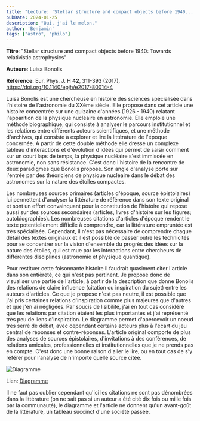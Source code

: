 ```yaml
---
title: "Lecture: 'Stellar structure and compact objects before 1940...' de Luisa Bonolis"
pubDate: 2024-01-25
description: "Oui, j'ai le melon."
author: 'Benjamin'
tags: ["astro", "philo"]
---
```


**Titre**: "Stellar structure and compact objects before 1940: Towards relativistic astrophysics"

**Auteure**: Luisa Bonolis

**Référence**: Eur. Phys. J. H **42**, 311-393 (2017), https://doi.org/10.1140/epjh/e2017-80014-4

Luisa Bonolis est une chercheuse en histoire des sciences spécialisée dans l'histoire de l'astronomie du XXème siècle. Elle propose dans cet article une histoire concentrée sur une quizaine d'années (1926 - 1940) relatant l'apparition de la physique nucléaire en astronomie. Elle emploie une méthode biographique, qui consiste à analyser le parcours institutionnel et les relations entre différents acteurs scientifiques, et une méthode d'archives, qui consiste à explorer et lire la littérature de l'époque concernée. A partir de cette double méthode elle dresse un complexe tableau d'interactions et d'évolution d'idées qui permet de saisir comment sur un court laps de temps, la physique nucléaire s'est immiscée en astronomie, non sans résistance. C'est donc l'histoire de la rencontre de deux paradigmes que Bonolis propose. Son angle d'analyse porte sur l'entrée par des théoriciens de physique nucléaire dans le débat des astronomes sur la nature des étoiles compactes.

Les nombreuses sources primaires (articles d'époque, source épistolaires) lui permettent d'analyser la littérature de référence dans son texte original et sont un effort convainquant pour la constitution de l'histoire qui repose aussi sur des sources secondaires (articles, livres d'histoire sur les figures; autobiographies). Les nombreuses citations d'articles d'époque rendent le texte potentiellement difficile à comprendre, car la littérature empruntée est très spécialisée. Cependant, il n'est pas nécessaire de comprendre chaque détail des textes originaux et il est possible de passer outre les technicités pour se concentrer sur la vision d'ensemble du progrès des idées sur la nature des étoiles, qui est mue par les interactions entre chercheurs de différentes disciplines (astronomie et physique quantique).

Pour restituer cette foisonnante histoire il faudrait quasiment citer l'article dans son entièreté, ce qui n'est pas pertinent. Je propose donc de visualiser une partie de l'article, à partir de la description que donne Bonolis des relations de claire influence (citation ou inspiration du sujet) entre les auteurs d'articles. Ce que je propose n'est pas neutre, il est possible que j'ai pris certaines relations d'inspiration comme plus majeures que d'autres et que j'en ai négligées. Par soucis de lisibilité, j'ai en tout cas considéré que les relations par citation étaient les plus importantes et j'ai représenté très peu de liens d'inspiration. Le diagramme permet d'apercevoir un noeud très serré de débat, avec cependant certains acteurs plus à l'écart du jeu central de réponses et contre-réponses. L'article original comporte de plus des analyses de sources épistolaires, d'invitations à des conférences, de relations amicales, professionnelles et institutionnelles que je ne prends pas en compte. C'est donc une bonne raison d'aller le lire, ou en tout cas de s'y référer pour l'analyse de n'importe quelle source citée.

![Diagramme](/img/stellar_structure_bonolis.jpg "N'hésitez pas à ouvrir le diagramme dans une autre fenêtre à partir du lien ci-dessous, pour pouvoir zoomer dessus.")


Lien: [Diagramme](https://viewer.diagrams.net/?tags=%7B%7D&highlight=0000ff&edit=_blank&layers=1&nav=1&title=stellar_structure_bonolis.drawio#R7R1Zc6M4%2BtekdvchKRD3Y%2BJOOn1OptM9mfTLFLGJzRhDBuMc%2FetXAmQDRiAuSdSwVTttCB8S0qfvPk6U2eb1fWg%2Frb4EC8c7AdLi9UR5dwIAkFQL%2FoPuvCV3VFXRkzvL0F0k9%2BTDjVv3l5PelNK7O3fhbHMPRkHgRe5T%2FuY88H1nHuXu2WEYvOQfewy8%2FKhP9tI5unE7t73ju3fuIlqln6GbmT9cO%2B5ylQ6tKFI68wd7vl6Gwc5PB%2FQD30n%2BsrHxe9JHtyt7EbxkbimXJ8osDIIo%2BRU8%2FI2%2BDUie%2FQAXOH4ugcRreIDavM4cD27CVXIJf6TQub9KbnEZQsePspO6IgD8%2BHNuaXf6j99%2BB9HvN6dXj9c%2F9FPZwOuxjd7w0jkLuJLpZRBGq2AZ%2BLZ3ebh7Ea%2BOg14swavDM5%2BD4AnelOHNv50oekvRwt5FAby1ijZe%2BtfjyeNpBLtwjrfQ0LQUc%2Bxw6USV32GkCIsmn3ljuhbvnWDjROEbfCB0PDtyn%2FNoYqfYttw%2FB7I7kS5m%2BcKeetrzd%2F%2Fr%2Fd%2B3VhCef%2F1xtzPmcEKazmNhnVc3%2BjPz%2Bx696szQ0st3r%2Bmr44s3fOHDT%2F4ze5GAafjyABZfYbj%2Bd9E0BNtFQ%2BW5i1JuF2k38bBv97ltY7aJat%2BbGIOeh6H9lnngKXD9aJt58w26AR9ImZhs6mbyypSHAatAIYsA%2B48sB4A%2FkjkcEGr%2FMVQ49v7TzT%2BfjG%2B3v1%2FeBNLpuw%2FrrRshSmFwxbE9Xt1n0UoUHCOtmSYEjgEViwIpyhhmJYodPX%2BqV%2BMkMC2tCqAzTq5D2Xj54umzH1f3j%2F98eFru3n%2BF64uPjgh0D1ASPjnPvcCA7Iu0atzY12Gaz7a3c7CoqXtwwhcL9xn%2BXKKfd67nufYGPncVvHhOiB%2BB7888VQKIbz2ExTu1oHgkSbaAbp%2BA2QP8%2F7ynF1od3tPHFOANewOx%2ByL5L7xzHaDTgCanK%2Bhr058PTCZaOLP5E%2FmyciPn9smOcfsFKn7507fXZtCzscZysVeFZoEXhPBPsTIEH43CYO2U3sTalgLvPEJsww%2BdAOVRMh0TjfQY%2BNGVvXE9dBSvHe%2FZidy5nf4hpQ6yml5nXnAV%2Fw8ttucufXhvDo8u3AY4Nvwq11%2FCWxp%2BTboK6GPscJ6%2B1YBXT07owgPmhLd7IFBFDp6dMHJeK8%2FzXuQw8uTdTC9fDiqorKX3VhntE0h6dxpAEseAOKS8HSXvhZDX6I1Z6j6EeNFxE%2FE0q6n7VQi3bE%2BBJro40UUx6CIkb%2BLRRUvhSRfzBhqO9hkS15Do9X2FF7Ekmd4scRRqmXJnB1CoG%2BwsaSFNwdggnnuNkhN4j0sbEjAg3dg7z%2BXDCtOhkZKi9fMaY%2BJuInK3I6lfATp%2F9oapcvVRufRDdx4gc4ATblwWxyIdKGsMmIS4MaD5kRAnBJpbArnZBJTiVHopThJMijO4yucZp2kTMS6%2Fte1N0Lz9GrJi5M66purZLaUA0EA1gKpKVQB5x0aJr87SzvKeEQ0UqExyPlLAJlPRZYDfjd%2BVHKCjd7VwuBCw3RSIjrUMFzBYUzLSUvbuf%2B4qiqlUothig2KOgDQ7g%2F%2B5jaDcwcQ9g0dCEpnaCspqA6VIk%2BA3DsFP1k0BBT8cKlR9qG7Ozs%2B%2BoPP0zg3tOYvjlA4U6zcTho8Dw49UG80QwUCtiSMSUMeeSbJRUG9MtUYsiK9u8Ob2ISs0sF2LFnDIORiszaYPEndDOhPG8daKEw0G1HzEoVqMyS4CSIrUDUBWZLLW1J92wikcjIPFpAzBSIsiGu0wuDKMHO1oQzkY7yqz6OWOu8onQ2Ms3swG51U4C6cpkIBHG2Tbm4Wz570V7tSOJ4C6jy3qWfI6tvfqBRutYhj5d%2FRnoSWlHIhjoW11VFmfVGaZG7QnlRC0r%2FE9qXk%2FU%2FXW9r1FpBUZ5lA3VqcUXcmfeblGO9IkrQqgs3b0tz3bfv%2Fr%2FuPu50wJzv3bHw8%2F%2F%2BKOQVnKUC2f9Y0%2BpOXQxUAfVQI5bNC0avRRJEOrAuiMPjVLW23JPocYskOuk1tkzr5cLFx%2FGQU%2BC5N2ZrDYSZQL22kKrbcFJEa%2F1QAq2hRmNCZbPNAE9DZZU0hx1eqYx8yBmcLQdWdNGup7Z3tR7Lg%2BX9ibLQuimw4ECZistQACE9UbNdVjmiFDMnDztTxm1SKemYM1yRE0ngJulkeSEs5Z5%2B3OzmTGOyt2HQrZUvOqiyk1rCtRABjKkahRcdvz0Ef1vqCuE2w2TvjooAseOTzp%2BF6cVguZqlmp%2BkwsVKg0HLZBPAQCwbmAVDtKazAjtXpJqA5hJXUgBqktVoky62I2LEWpAhgsZoMqV%2FLengeQoEkfPHe%2Bgv9ewV1co2KQDDLB8FAxZZ1UlbHQ2WI4MFs6S8J2rt65dtlC8pkE9LzCAqQ6laX%2FaEmFWo%2Fhlw9OiniS%2BO66IGa5mgA1Gg1VtPKpOpVT5JMTIqPc%2B9BGHHd4lpUONAX3j4hfHaX3sXUokCgXX4dChm7V5vt1IkEl5bVGE3jJNwE5t0XU4XksdTeee9tSd7PyqpjOSBWjqt5253orx0O1Oc8hCoVbNs79w1jYwNUOkD4gIA9otR3RajmiMnHusXJuITRNA4jDFsTzihm42ccIdQ4892oyDScWLl1UwugmWKNGJWsmdZMyg8X0diJiIyFiuiIiEeOaZipM2STS6ugj1loE2lmuSUXd95ZfrFrN3KsZ1Ed746AgsI%2BOzUSDSMbJhehOTElspiSrloA2Mbrqrve77clMObm4WKNq4tf20l3ZIb0S2QHRD2MhNVKekH0cyH4UWymEBMa5LUM715UqKScNrIvtfZXdtUt%2B2d6k%2BBWuvsqWgllGFhvanFxW4U%2B4HFLS3o4wyouhzN1ga%2FuP8uqYHoxJzmTuo91Z0kL2TpBb%2BYCADgpFmtSatpBqWpmWADCU04i2auiLHS7gY19cz3dYSMHpQM0Kfx6AFIleVs9C0Xt7slD0JR8zUPIUizgW0b5oXGWrx5J42GhYRifSX%2BL%2BH011HiqHPOSTS8QIbqMwtjjomyVcKBY0tjhizt7QCnoyzY2FpOH0AD4kjVTTY%2FIqVJL8sibBzMqj0O7txc3i3e7n%2B2AJ3n3wZ38BTbc%2BZVQuIULnpVZ7y3prSSvZe%2FeOrnm%2BVE2hb3cPob3a2P5b7MiZrWx%2FEdpbZ72yQ2qmk1T0l%2F47W0EyvAyQVoSI%2BdPqbQtvoLl%2BhGsNMeR%2FTV4pN6xiUPoOeiUAPg2aPKzS6zK4EA39ZGYrVOnHjntCfAu2jp%2FkwcYlbdoP22INZ6ukXet7ewN5e%2Fzz%2B%2B45VZbMJlOhVxizH387XyXyjP%2FghMt4WBXQf88kzwglz5xqlN4XRR0wLZdzAQTQyv0C%2Bk8dqjHDUlhsDW5REqTyhSMsq1sw2fbTSqnB3tboyez3liA8i5STQd0ma4icjAZ7S1jK%2FsNv29njTTlvjzesGnu8LqlVAJ3t8e4%2Fq6%2F2%2FOrh%2FKu0u55%2Fdm9%2Bflui9RKnuj59OxauDIOAeDiAXjTEM2vLyypaFUBnxKtZ2mol7rMDf0rv7Gd3ETy7UVzM4TOUn%2B0dC4MlHimV2G8c1wm9bVPD5f4tjfSwLFSDsPgOnz9pFEJpFEIU%2BtGpTC0zuPsv7nzN4kwexsqdpwm9xUZvWS80ozuVLRHwm29jMlFKbZBWpySroIZQCGMkxoqACPqygIJtg53lVh6nZu7VPOnbLlo54WMQLlhwpexoKIZoagM8Wr60T8%2FmypeoKopCHWEZ1%2B%2FOuFMY6UUl407pI2PCe1MTUR7jHJfcR2HRIdk2VgnHyLbx3DMk7VvwABH2JA7z9dw18tNPVIFvy3BJRG6Ibas1AR%2BOC89FAJ%2B73f3asalfgUeaeN%2BosFxIWwTOgx%2BRK2aInBzS6pQErAmXbVUz92r69dV1YufCRbAKWdCuZBxIuUw9CX%2F6I%2FBQeJKVXD2h3%2BZUkWckRE2RZAH9BzhfeaJpVUFGNPFIosWscLKcZ6uMF3bKPJQd7z1zv%2FsGDtRTp6TfZ0GEV7BsU9NTunGkgVUkOKnKSW4ZUexEmgcYKtLAoCq6vddF03hgSiaaPt0sIgADJeazrKdfaTMwfdx0Boi%2B8WgGCHcKahDvnYE%2BFEVtU6Q8856HlitdFnINcXimtt26K8%2FZIC6eD96eBCORBKOjwAqT2qQhFyhnG%2FZJirsTKOSznXtyyIBPLO1k%2BSphIYWrmoLnTsluFv%2B53M7hiqDf59Ha9ZOKzil9Cd3oF%2Fz3OtjBo7GxfSZNWuGUzspmk51FwyLXLGZD5AoT%2FeVbzUBtS3%2F7UEwJ6RSc6W%2BrzkqF9NB%2BUn9J6SYNVNPeU2VaRj4XFB9g1ugjRQDTknvVR0glgwRi%2FS0zedqj3tDq71F1fbkoxCXIf6T%2BllVIUqvfRFCk%2B8MUjUpzjUu3x7VxPzsbGyk455dRyKRqUmHAhtVyKV7XJMy%2BBLi5ulryFkD%2FRZOkIVRnDabt5kmCxmQBr6JwJYpeDTEUJyOXStE795xXG3XqSdQ5ZwE1FiZBepnBEF2eqNhYqFix%2BpsQVGw0xd8y5irLKlAy2QA1tKy9h6iBHiVcYwbSpnOt%2F5tPoaBNSz%2BVjh2DkmIy3%2FYSviZcpQmSZ5dz%2B%2BEGVUS6bFFZH2FScTNuzveauVeLHt9XTrAIkOARW1BvIWqzKaaLR4o9mhkdbLbo66WTMDMOYUbWTQGFGSrB%2FdZ1lo9IhkaCuxf7jWfLJZPzkxtuwvcx4XuxBRFTfCcxdIEMzrRyHEMbRFlSDWklQd%2BCQCtXhwwKVBUoehZP6gH0FCeGri4kkPGLuaujJeoJF%2BdAmBDfdIVeiif3U5Cu%2B94agjSSV42C70ypayJSADhVe6UqpILE%2Fw4FdaDWMiV%2B8EKAnCypdJ7OxgimpHzqMJJeU53seG55iMGc9FRdG3F81k9UkeiNhWpwYdsLpBQkMVB43IrQYTKAmqtCnQHJPmTSx3jlwJp5XbOg1qTrjETXUYrxMwLoOnzL5LaM6zqzTCMvmZiqWiOa9J7LUtYRQDhPRU33iWpqva%2FfODyZzpWK1CeKNg6KdpQ7RZ1CCQakaFTWytjbH7pxgdTrnb9ggeTJOBOGjwjDj3i2AgRg2ji6oBrFId%2BF3AQ5suCSIDz%2FFEQrO2RS52M%2F1NR1bEzYLssiYjugwfZrOwzixjgfke%2F2zvbWTFxP6UC5tNIJzUeG5pouAppTdfp9jjO67hz31zYOu1bnaxQqqdsbhCb%2Bw%2FapCfZ2QHxE13MGERqIqTD7v%2BB0FUUmMU6XQN4X%2BpYxlrWPxEtAdWCdCGDnEDyzzcIF8Pbu3hqruVWIQmgMYBl1AIUpFQA6m%2BVJXVa4hqS2qw%2Bax%2FheXI41zY%2FG065G1vR8TRhL7TcwgdRxi3Od2b5diGy7YZXlShJyvPv2IGoFfyDueUh0URcB8MwGjnwRJ8l3%2FNgFLL3oBNYGQi%2FVzHfPkrFgR2aExbkVIIaiYHRBrNdJeYwLJ1oxMR%2BkA6Xe5lmIWnY9uvsOv130JfzqyUU8It2pGA7LtiglSfYRhjZzrb1UIxlyabbZdWepTKv72ku%2FPT05PsS6TWxyGpw4nkO68LYJdts9MZT%2BG1fZVXSVvn98btK4sJ0TPsSXjVqXl73pj8BbB4%2BPBTrbblL%2B2wJPaqLYI6HYQNUJkjxXis21sXm7Zl55tb%2BfMHLS8pSYtJjp%2FV17X3MN5m0ZRl7oWT8oO6bfW%2FHYMW330NBL6hedFZWG4ZlyXkdJONd3%2BHVH7HTiXGJzrpJwVAE4l8nXYJ0jb%2FR%2BGl3fF8qI6duZVEfimJRWF47ukXK1BHLOtRNXepFWajLZKGo%2B9Z8C03VnqTja98Db2EyKPOGR4nyOVlANivjmwOYTXxwJXyxGBzFN0yAlBgOubLGBH7cLpcNxrWOkdHQxuZeh72yRKS2OUkQRXJb%2B5K5ZkL7MYJOcPmZ6dCozDagi4bvFlyK1SxwboPUsaX3MEdMyqm7a33aLwEOW7y%2Buvw5etmw6iGYGmwzlYyJjRXODGGTM4GpObUfGUM1GSTnJK6DW%2Fgarmo0NmmsLEhgqq3KhRL1k1dVTkM1KiMHioTgH3LVjr6qk5tHSsoaLV25gLhEcLQFQCkhWF05smsUIr57jiUloyVUPldvgJEvbbE1qz4hQUtVAHsHqahsBq1h5pgAxGEpS5U1dxdlSlue%2BIpeZE%2Fq77XzFRGDNDIbth%2FkeG5PkKrjkWgzKYyy5Eqp68XWaNArJz1DjA%2FFNBQRpn%2BHEU0AQPOtDVo0CuwdWr7SVhGN8jTwZBGtQCRXiGMgjmW4YgyFZgz4GzCpVtkIyoCp5VacuCU42C0kszQFAvxICqf4hZbmMKGIhDyTjTCb4EUkAR3WOTgF1rEwflY5IeK3Q4PW59%2BAghLt0%2FW3kuEzc7IexJhvtmPBcLkq6g%2BI5vAyDIMqSe7ipqy%2FBwkFP%2FB8%3D "Ce lien est un peu long car il génère une page html sur draw.io, site sur lequel j'ai fait mon diagramme.")

Il ne faut pas oublier cependant qu'ici les citations ne sont pas dénombrées dans la littérature (on ne sait pas si un auteur a été cité dix fois ou mille fois par la communauté), le diagramme et l'article ne donnent qu'un avant-goût de la littérature, un tableau succinct d'une société passée.
